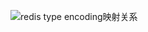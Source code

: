 
![redis type encoding映射关系](https://github.com/shidongwa/seesea2024.github.io/blob/master/images/redis-encoding.png?raw=true)
